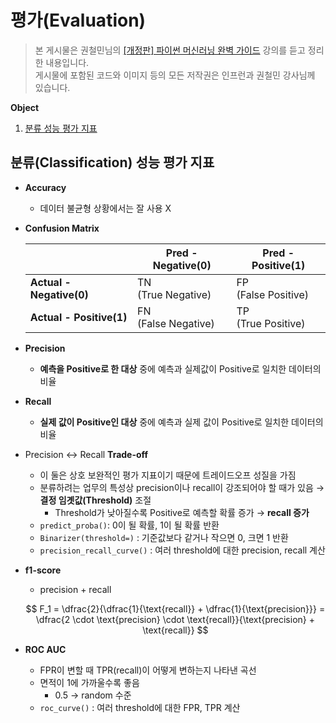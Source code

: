 # 평가(Evaluation)
> 본 게시물은 권철민님의 [[개정판] 파이썬 머신러닝 완벽 가이드](https://www.inflearn.com/course/%ED%8C%8C%EC%9D%B4%EC%8D%AC-%EB%A8%B8%EC%8B%A0%EB%9F%AC%EB%8B%9D-%EC%99%84%EB%B2%BD%EA%B0%80%EC%9D%B4%EB%93%9C/dashboard) 강의를 듣고 정리한 내용입니다.  
게시물에 포함된 코드와 이미지 등의 모든 저작권은 인프런과 권철민 강사님께 있습니다.

**Object**
1. [분류 성능 평가 지표](#분류classification-성능-평가-지표)

## 분류(Classification) 성능 평가 지표
- **Accuracy**
    - 데이터 불균형 상황에서는 잘 사용 X
- **Confusion Matrix**
    
    |  | Pred - Negative(0) | Pred - Positive(1) |
    | --- | --- | --- |
    | **Actual - Negative(0)** | TN <br> (True Negative) | FP <br> (False Positive) |
    | **Actual - Positive(1)** | FN <br> (False Negative) | TP <br> (True Positive) |
- **Precision**
    - **예측을 Positive로 한 대상** 중에 예측과 실제값이 Positive로 일치한 데이터의 비율
- **Recall**
    - **실제 값이 Positive인 대상** 중에 예측과 실제 값이 Positive로 일치한 데이터의 비율
- Precision ↔ Recall **Trade-off**
    - 이 둘은 상호 보완적인 평가 지표이기 때문에 트레이드오프 성질을 가짐
    - 분류하려는 업무의 특성상 precision이나 recall이 강조되어야 할 때가 있음 → **결정 임곗값(Threshold)** 조절
        - Threshold가 낮아질수록 Positive로 예측할 확률 증가 → **recall 증가**
    - `predict_proba()`: 0이 될 확률, 1이 될 확률 반환
    - `Binarizer(threshold=)` : 기준값보다 같거나 작으면 0, 크면 1 반환
    - `precision_recall_curve()` : 여러 threshold에 대한 precision, recall 계산
- **f1-score**
    - precision + recall
    
    $$
    F_1 = \dfrac{2}{\dfrac{1}{\text{recall}} + \dfrac{1}{\text{precision}}} = \dfrac{2 \cdot \text{precision} \cdot \text{recall}}{\text{precision} + \text{recall}}
    $$
    
- **ROC AUC**
    - FPR이 변할 때 TPR(recall)이 어떻게 변하는지 나타낸 곡선
    - 면적이 1에 가까울수록 좋음
        - 0.5 → random 수준
    - `roc_curve()` : 여러 threshold에 대한 FPR, TPR 계산
